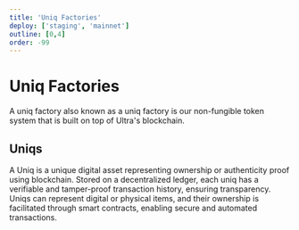 ```yaml
---
title: 'Uniq Factories'
deploy: ['staging', 'mainnet']
outline: [0,4]
order: -99
---
```


# Uniq Factories

A uniq factory also known as a uniq factory is our non-fungible token system that is built on top of Ultra's blockchain.

## Uniqs

A Uniq is a unique digital asset representing ownership or authenticity proof using blockchain. Stored on a decentralized ledger, each uniq has a verifiable and tamper-proof transaction history, ensuring transparency. Uniqs can represent digital or physical items, and their ownership is facilitated through smart contracts, enabling secure and automated transactions.
